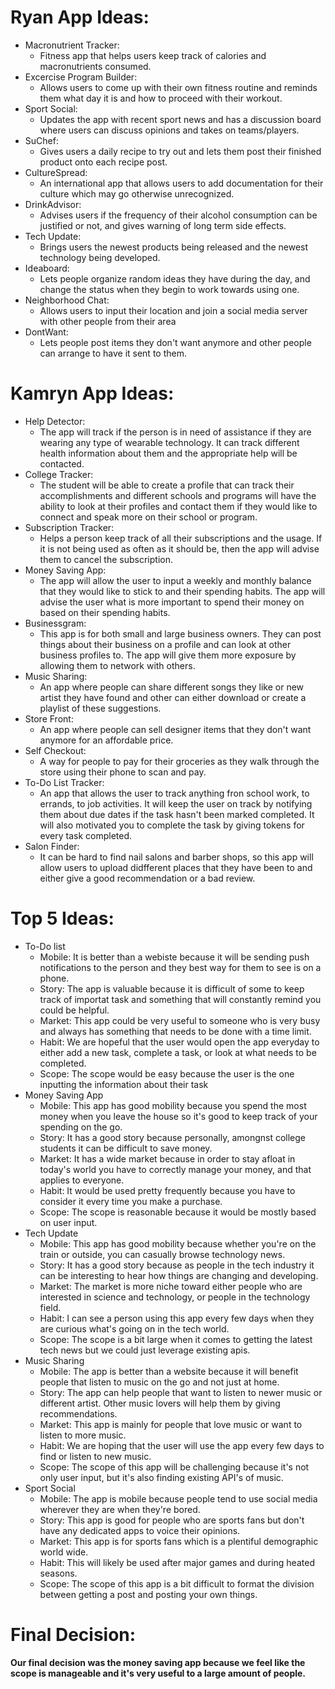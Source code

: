 # Ryan App Ideas:
 - Macronutrient Tracker:
     - Fitness app that helps users keep track of calories and macronutrients consumed.
 - Excercise Program Builder:
     - Allows users to come up with their own fitness routine and reminds them what day it is and how to proceed with their workout.
 - Sport Social:
     - Updates the app with recent sport news and has a discussion board where users can discuss opinions and takes on teams/players.
 - SuChef:
     - Gives users a daily recipe to try out and lets them post their finished product onto each recipe post.
 - CultureSpread:
     - An international app that allows users to add documentation for their culture which may go otherwise unrecognized.
 - DrinkAdvisor:
     - Advises users if the frequency of their alcohol consumption can be justified or not, and gives warning of long term side effects.
 - Tech Update:
     - Brings users the newest products being released and the newest technology being developed.
 - Ideaboard:
     - Lets people organize random ideas they have during the day, and change the status when they begin to work towards using one.
 - Neighborhood Chat:
     - Allows users to input their location and join a social media server with other people from their area
 - DontWant:
     - Lets people post items they don't want anymore and other people can arrange to have it sent to them. 


# Kamryn App Ideas:
- Help Detector:
    - The app will track if the person is in need of assistance if they are wearing any type of wearable technology. It can track different health information about them and the appropriate help will be contacted.
- College Tracker:
    - The student will be able to create a profile that can track their accomplishments and different schools and programs will have the ability to look at their profiles and contact them if they would like to connect and speak more on their school or program.
- Subscription Tracker:
    - Helps a person keep track of all their subscriptions and the usage. If it is not being used as often as it should be, then the app will advise them to cancel the subscription.
- Money Saving App:
    - The app will allow the user to input a weekly and monthly balance that they would like to stick to and their spending habits. The app will advise the user what is more important to spend their money on based on their spending habits.
- Businessgram:
    - This app is for both small and large business owners. They can post things about their business on a profile and can look at other business profiles to. The app will give them more exposure by allowing them to network with others.
- Music Sharing:
    - An app where people can share different songs they like or new artist they have found and other can either download or create a playlist of these suggestions.
- Store Front:
    - An app where people can sell designer items that they don't want anymore for an affordable price. 
- Self Checkout:
    - A way for people to pay for their groceries as they walk through the store using their phone to scan and pay.
- To-Do List Tracker:
    - An app that allows the user to track anything fron school work, to errands, to job activities. It will keep the user on track by notifying them about due dates if the task hasn't been marked completed. It will also motivated you to complete the task by giving tokens for every task completed.
- Salon Finder:
    - It can be hard to find nail salons and barber shops, so this app will allow users to upload didfferent places that they have been to and either give a good recommendation or a bad review.

# Top 5 Ideas:
 - To-Do list
    - Mobile: It is better than a webiste because it will be sending push notifications to the person and they best way for them to see is on a phone.
    - Story: The app is valuable because it is difficult of some to keep track of importat task and something that will constantly remind you could be helpful.
    - Market: This app could be very useful to someone who is very busy and always has something that needs to be done with a time limit.
    - Habit: We are hopeful that the user would open the app everyday to either add a new task, complete a task, or look at what needs to be completed.
    - Scope: The scope would be easy because the user is the one inputting the information about their task
 - Money Saving App
    - Mobile: This app has good mobility because you spend the most money when you leave the house so it's good to keep track of your spending on the go.
    - Story: It has a good story because personally, amongnst college students it can be difficult to save money.
    - Market: It has a wide market because in order to stay afloat in today's world you have to correctly manage your money, and that applies to everyone.
    - Habit: It would be used pretty frequently because you have to consider it every time you make a purchase.
    - Scope: The scope is reasonable because it would be mostly based on user input.
 - Tech Update
    - Mobile: This app has good mobility because whether you're on the train or outside, you can casually browse technology news.
    - Story: It has a good story because as people in the tech industry it can be interesting to hear how things are changing and developing.
    - Market: The market is more niche toward either people who are interested in science and technology, or people in the technology field.
    - Habit: I can see a person using this app every few days when they are curious what's going on in the tech world.
    - Scope: The scope is a bit large when it comes to getting the latest tech news but we could just leverage existing apis.
 - Music Sharing
     - Mobile: The app is better than a website because it will benefit people that listen to music on the go and not just at home.
     - Story: The app can help people that want to listen to newer music or different artist. Other music lovers will help them by giving recommendations.
     - Market: This app is mainly for people that love music or want to listen to more music.
     - Habit: We are hoping that the user will use the app every few days to find or listen to new music.
     - Scope: The scope of this app will be challenging because it's not only user input, but it's also finding existing API's of music.
 - Sport Social
     - Mobile: The app is mobile because people tend to use social media wherever they are when they're bored.
     - Story: This app is good for people who are sports fans but don't have any dedicated apps to voice their opinions.
     - Market: This app is for sports fans which is a plentiful demographic world wide.
     - Habit: This will likely be used after major games and during heated seasons.
     - Scope: The scope of this app is a bit difficult to format the division between getting a post and posting your own things.
    
# Final Decision: 
 ****Our final decision was the money saving app because we feel like the scope is manageable and it's very useful to a large amount of people.****
